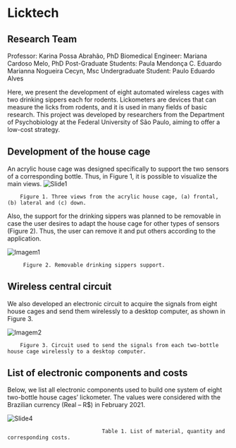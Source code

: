 # Licktech

## Research Team
Professor: Karina Possa Abrahão, PhD
Biomedical Engineer: Mariana Cardoso Melo, PhD
Post-Graduate Students:
        Paula Mendonça C. Eduardo
        Marianna Nogueira Cecyn, Msc
Undergraduate Student:
        Paulo Eduardo Alves



Here, we present the development of eight automated wireless cages with two drinking sippers each for rodents. Lickometers are devices that can measure the licks from rodents, and it is used in many fields of basic research. This project was developed by researchers from the Department of Psychobiology at the Federal University of São Paulo, aiming to offer a low-cost strategy.

## Development of the house cage

An acrylic house cage was designed specifically to support the two sensors of a corresponding bottle. Thus, in Figure 1, it is possible to visualize the main views.
![Slide1](https://user-images.githubusercontent.com/85952093/122779391-31ec0700-d284-11eb-868e-625fe5094bbe.PNG)

        Figure 1. Three views from the acrylic house cage, (a) frontal, (b) lateral and (c) down.

Also, the support for the drinking sippers was planned to be removable in case the user desires to adapt the house cage for other types of sensors (Figure 2). Thus, the user can remove it and put others according to the application.

   ![Imagem1](https://user-images.githubusercontent.com/85952093/122779633-6eb7fe00-d284-11eb-8762-4962317c3b70.png)

         Figure 2. Removable drinking sippers support.
 
##   	Wireless central circuit
 
We also developed an electronic circuit to acquire the signals from eight house cages and send them wirelessly to a desktop computer, as shown in Figure 3.

![Imagem2](https://user-images.githubusercontent.com/85952093/122780140-f0a82700-d284-11eb-8ff8-07deadedaec1.png)

        Figure 3. Circuit used to send the signals from each two-bottle house cage wirelessly to a desktop computer.
    
 ## List of electronic components and costs
Below, we list all electronic components used to build one system of eight two-bottle house cages’ lickometer. The values were considered with the Brazilian currency (Real – R$) in February 2021.

![Slide4](https://user-images.githubusercontent.com/85952093/122781287-079b4900-d286-11eb-95c8-e201c320287f.PNG)
                                
                                  Table 1. List of material, quantity and corresponding costs.
